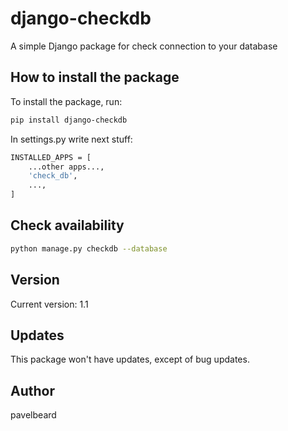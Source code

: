 # django-checkdb

A simple Django package for check connection to your database

## How to install the package

To install the package, run:

```bash
pip install django-checkdb
```
In settings.py write next stuff:

```bash
INSTALLED_APPS = [
    ...other apps...,
    'check_db',
    ...,
]
```

## Check availability

```bash
python manage.py checkdb --database
```

## Version

Current version: 1.1

## Updates

This package won't have updates, except of bug updates.

## Author

pavelbeard